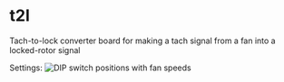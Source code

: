 # t2l
Tach-to-lock converter board for making a tach signal from a fan into a locked-rotor signal

Settings: ![DIP switch positions with fan speeds](https://github.com/BhSimon/t2l/assets/7036461/0800a582-3c1e-46d4-8a94-5fd272f86007)
